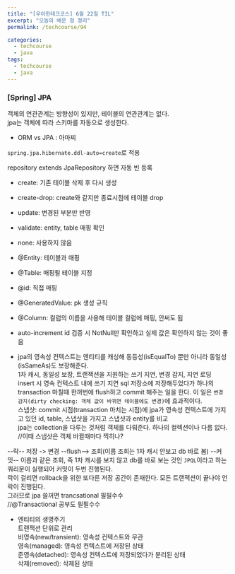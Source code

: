 ```yaml
---
title: "[우아한테크코스] 6월 22일 TIL"
excerpt: "오늘의 배운 점 정리"
permalink: /techcourse/94

categories:
  - techcourse
  - java
tags:
  - techcourse  
  - java
---   
```


### [Spring] JPA  
객체의 연관관계는 방향성이 있지만, 테이블의 연관관계는 없다.  
jpa는 객체에 따라 스키마를 자동으로 생성한다.  

- ORM vs JPA : 아마찌  

`spring.jpa.hibernate.ddl-auto=create`로 적용  

repository extends JpaRepository 하면 자동 빈 등록  

- create: 기존 테이블 삭제 후 다시 생성  
- create-drop: create와 같지만 종료시점에 테이블 drop  
- update: 변경된 부분만 반영  
- validate: entity, table 매핑 확인  
- none: 사용하지 않음  

- @Entity: 테이블과 매핑  
- @Table: 매핑될 테이블 지정  
- @id: 직접 매핑  
- @GeneratedValue: pk 생성 규칙  
- @Column: 컬럼의 이름을 사용해 테이블 컬럼에 매핑, 안써도 됨  

- auto-increment id 검증 시 NotNull만 확인하고 실제 값은 확인하지 않는 것이 좋음  

- jpa의 영속성 컨텍스트는 엔티티를 캐싱해 동등성(isEqualTo) 뿐만 아니라 동일성(isSameAs)도 보장해준다.  
1차 캐시, 동일성 보장, 트랜잭션을 지원하는 쓰기 지연, 변경 감지, 지연 로딩  
insert 시 영속 컨텍스트 내에 쓰기 지연 sql 저장소에 저장해두었다가 하나의  transaction 마칠때 한꺼번에 flush하고 commit 해주는 일을 한다. 이 일은 `변경 감지(dirty checking: 객체 값이 바뀌면 테이블에도 변경)`에 효과적이다.  
스냅샷: commit 시점(transaction 마치는 시점)에 jpa가 영속성 컨텍스트에 가지고 있던 id, table, 스냅샷을 가지고 스냅샷과 entity를 비교  
jpa는 collection을 다루는 것처럼 객체를 다뤄준다. 하나의 컬렉션이나 다름 없다.  
//이때 스냅샷은 객체 바뀔때마다 찍히나?

--락-- 저장 -> 변경 --flush--> 조회(이름 조회는 1차 캐시 안보고 db 바로 봄) --커밋-- 
이름과 같은 조회, 즉 1차 캐시를 보지 않고 db를 바로 보는 것인 `JPQL`이라고 하는 쿼리문이 실행되어 커밋이 두번 진행된다.  
락이 걸리면 rollback을 위한 또다른 저장 공간이 존재한다. 모든 트랜잭션이 끝나야 언락이 진행된다.  
그러므로 jpa 쓸꺼면 trancsational 필필수수  
//@Transactional 공부도 필필수수  

- 엔티티의 생명주기  
트랜잭션 단위로 관리  
비영속(new/transient): 영속성 컨텍스트와 무관  
영속(managed): 영속성 컨텍스트에 저장된 상태  
준영속(detached): 영속성 컨텍스트에 저장되었다가 분리된 상태  
삭제(removed): 삭제된 상태  
